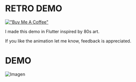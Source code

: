 # RETRO DEMO

[!["Buy Me A Coffee"](https://www.buymeacoffee.com/assets/img/custom_images/orange_img.png)](https://www.buymeacoffee.com/victwise)

I made this demo in Flutter inspired by 80s art.

If you like the animation let me know, feedback is appreciated.

# DEMO

![Imagen](/assets/videos/retro.gif)
